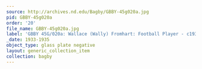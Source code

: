 ```yaml
---
source: http://archives.nd.edu/Bagby/GBBY-45g020a.jpg
pid: GBBY-45g020a
order: '20'
file_name: GBBY-45g020a.jpg
label: 'GBBY 45G/020a: Wallace (Wally) Fromhart: Football Player - c1933-1935'
_date: 1933-1935
object_type: glass plate negative
layout: generic_collection_item
collection: bagby
---
```

